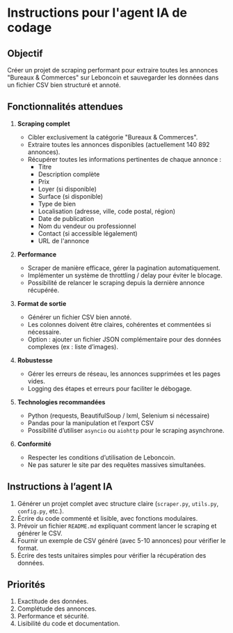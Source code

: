# Instructions pour l'agent IA de codage

## Objectif
Créer un projet de scraping performant pour extraire toutes les annonces "Bureaux & Commerces" sur Leboncoin et sauvegarder les données dans un fichier CSV bien structuré et annoté.

## Fonctionnalités attendues
1. **Scraping complet**
   - Cibler exclusivement la catégorie "Bureaux & Commerces".
   - Extraire toutes les annonces disponibles (actuellement 140 892 annonces).
   - Récupérer toutes les informations pertinentes de chaque annonce :
     - Titre
     - Description complète
     - Prix
     - Loyer (si disponible)
     - Surface (si disponible)
     - Type de bien
     - Localisation (adresse, ville, code postal, région)
     - Date de publication
     - Nom du vendeur ou professionnel
     - Contact (si accessible légalement)
     - URL de l'annonce
   
2. **Performance**
   - Scraper de manière efficace, gérer la pagination automatiquement.
   - Implémenter un système de throttling / delay pour éviter le blocage.
   - Possibilité de relancer le scraping depuis la dernière annonce récupérée.

3. **Format de sortie**
   - Générer un fichier CSV bien annoté.
   - Les colonnes doivent être claires, cohérentes et commentées si nécessaire.
   - Option : ajouter un fichier JSON complémentaire pour des données complexes (ex : liste d’images).

4. **Robustesse**
   - Gérer les erreurs de réseau, les annonces supprimées et les pages vides.
   - Logging des étapes et erreurs pour faciliter le débogage.

5. **Technologies recommandées**
   - Python (requests, BeautifulSoup / lxml, Selenium si nécessaire)
   - Pandas pour la manipulation et l’export CSV
   - Possibilité d’utiliser `asyncio` ou `aiohttp` pour le scraping asynchrone.

6. **Conformité**
   - Respecter les conditions d’utilisation de Leboncoin.
   - Ne pas saturer le site par des requêtes massives simultanées.
   
## Instructions à l’agent IA
1. Générer un projet complet avec structure claire (`scraper.py`, `utils.py`, `config.py`, etc.).
2. Écrire du code commenté et lisible, avec fonctions modulaires.
3. Prévoir un fichier `README.md` expliquant comment lancer le scraping et générer le CSV.
4. Fournir un exemple de CSV généré (avec 5-10 annonces) pour vérifier le format.
5. Écrire des tests unitaires simples pour vérifier la récupération des données.

## Priorités
1. Exactitude des données.
2. Complétude des annonces.
3. Performance et sécurité.
4. Lisibilité du code et documentation.
